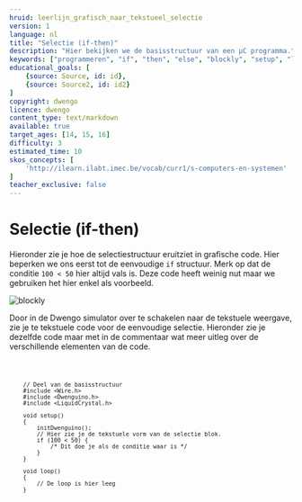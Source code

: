 ```yaml
---
hruid: leerlijn_grafisch_naar_tekstueel_selectie
version: 1
language: nl
title: "Selectie (if-then)"
description: "Hier bekijken we de basisstructuur van een µC programma."
keywords: ["programmeren", "if", "then", "else", "blockly", "setup", "loop", "microcontroller", "µC", "arduino", "dwenguino"]
educational_goals: [
    {source: Source, id: id}, 
    {source: Source2, id: id2}
]
copyright: dwengo
licence: dwengo
content_type: text/markdown
available: true
target_ages: [14, 15, 16]
difficulty: 3
estimated_time: 10
skos_concepts: [
    'http://ilearn.ilabt.imec.be/vocab/curr1/s-computers-en-systemen'
]
teacher_exclusive: false
---
```


# Selectie (if-then)

Hieronder zie je hoe de selectiestructuur eruitziet in grafische code. Hier beperken we ons eerst tot de eenvoudige <code class="language-cpp">if</code> structuur. Merk op dat de conditie <code class="language-cpp">100 < 50</code> hier altijd vals is. Deze code heeft weinig nut maar we gebruiken het hier enkel als voorbeeld.

![blockly](@learning-object/leerlijn_grafisch_naar_tekstueel_selectie_blocks/nl/1)

Door in de Dwengo simulator over te schakelen naar de tekstuele weergave, zie je te tekstuele code voor de eenvoudige selectie. Hieronder zie je dezelfde code maar met in de commentaar wat meer uitleg over de verschillende elementen van de code.

<div class="dwengo-content dwengo-code-simulator">
    <pre>
<code class="language-cpp" data-filename="filename.cpp">

        // Deel van de basisstructuur
        #include <Wire.h>
        #include <Dwenguino.h>
        #include <LiquidCrystal.h>

        void setup()
        {
            initDwenguino();
            // Hier zie je de tekstuele vorm van de selectie blok.
            if (100 < 50) {
                /* Dit doe je als de conditie waar is */
            }
        }

        void loop()
        {
            // De loop is hier leeg
        }

</code>
    </pre>
</div>


